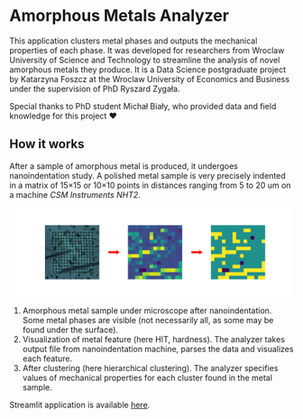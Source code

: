 # Amorphous Metals Analyzer

This application clusters metal phases and outputs the mechanical properties of
each phase. It was developed for researchers from Wroclaw University of Science
and Technology to streamline the analysis of novel amorphous metals they
produce. It is a Data Science postgraduate project by Katarzyna Foszcz at the
Wroclaw University of Economics and Business under the supervision of PhD
Ryszard Zygała.

Special thanks to PhD student Michał Biały, who provided data and field
knowledge for this project ❤️

## How it works

After a sample of amorphous metal is produced, it undergoes nanoindentation
study. A polished metal sample is very precisely indented in a matrix of 15×15
or 10×10 points in distances ranging from 5 to 20 um on a machine *CSM
Instruments NHT2*.

<!-- image_split -->
![Clustering process](metale_amorficzne/streamlit/Home/process.svg)
<!-- image_split -->

1. Amorphous metal sample under microscope after nanoindentation. Some metal
   phases are visible (not necessarily all, as some may be found under the
   surface).
2. Visualization of metal feature (here HIT, hardness). The analyzer takes
   output file from nanoindentation machine, parses the data and visualizes each
   feature.
3. After clustering (here hierarchical clustering). The analyzer specifies
   values of mechanical properties for each cluster found in the metal sample.

Streamlit application is available [here](https://metale-amorficzne.foszcz.co).
